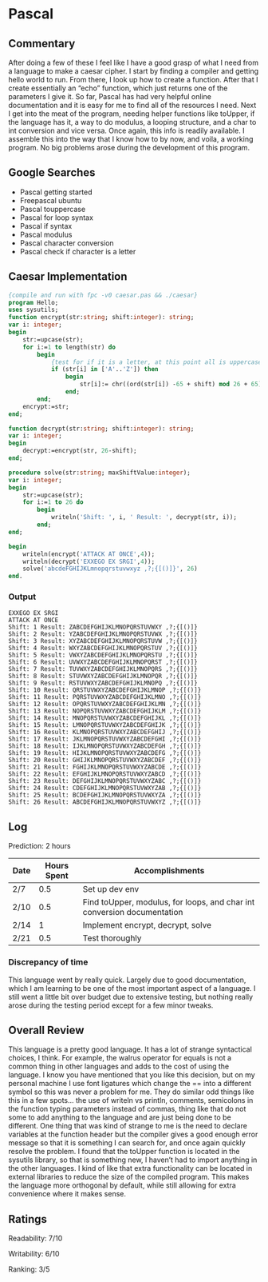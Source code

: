 # Pascal

## Commentary

After doing a few of these I feel like I have a good grasp of what I need from a language to make a caesar cipher. I start by finding a compiler and getting hello world to run. From there, I look up how to create a function. After that I create essentially an “echo” function, which just returns one of the parameters I give it. So far, Pascal has had very helpful online documentation and it is easy for me to find all of the resources I need. Next I get into the meat of the program, needing helper functions like toUpper, if the language has it, a way to do modulus, a looping structure, and a char to int conversion and vice versa. Once again, this info is readily available. I assemble this into the way that I know how to by now, and voila, a working program. No big problems arose during the development of this program.

## Google Searches

- Pascal getting started
- Freepascal ubuntu
- Pascal touppercase
- Pascal for loop syntax
- Pascal if syntax
- Pascal modulus
- Pascal character conversion
- Pascal check if character is a letter

## Caesar Implementation

```pascal
{compile and run with fpc -v0 caesar.pas && ./caesar}
program Hello;
uses sysutils;
function encrypt(str:string; shift:integer): string;
var i: integer;
begin
    str:=upcase(str);
    for i:=1 to length(str) do
        begin
            {test for if it is a letter, at this point all is uppercase}
            if (str[i] in ['A'..'Z']) then
                begin
                    str[i]:= chr((ord(str[i]) -65 + shift) mod 26 + 65);
                end;
        end;
    encrypt:=str;
end;

function decrypt(str:string; shift:integer): string;
var i: integer;
begin
    decrypt:=encrypt(str, 26-shift);
end;

procedure solve(str:string; maxShiftValue:integer);
var i: integer;
begin
    str:=upcase(str);
    for i:=1 to 26 do
        begin
            writeln('Shift: ', i, ' Result: ', decrypt(str, i));
        end;
end;

begin
    writeln(encrypt('ATTACK AT ONCE',4));
    writeln(decrypt('EXXEGO EX SRGI',4));
    solve('abcdeFGHIJKLmnopqrstuvwxyz ,?;{[()]}', 26)
end.
```

### Output

```
EXXEGO EX SRGI
ATTACK AT ONCE
Shift: 1 Result: ZABCDEFGHIJKLMNOPQRSTUVWXY ,?;{[()]}
Shift: 2 Result: YZABCDEFGHIJKLMNOPQRSTUVWX ,?;{[()]}
Shift: 3 Result: XYZABCDEFGHIJKLMNOPQRSTUVW ,?;{[()]}
Shift: 4 Result: WXYZABCDEFGHIJKLMNOPQRSTUV ,?;{[()]}
Shift: 5 Result: VWXYZABCDEFGHIJKLMNOPQRSTU ,?;{[()]}
Shift: 6 Result: UVWXYZABCDEFGHIJKLMNOPQRST ,?;{[()]}
Shift: 7 Result: TUVWXYZABCDEFGHIJKLMNOPQRS ,?;{[()]}
Shift: 8 Result: STUVWXYZABCDEFGHIJKLMNOPQR ,?;{[()]}
Shift: 9 Result: RSTUVWXYZABCDEFGHIJKLMNOPQ ,?;{[()]}
Shift: 10 Result: QRSTUVWXYZABCDEFGHIJKLMNOP ,?;{[()]}
Shift: 11 Result: PQRSTUVWXYZABCDEFGHIJKLMNO ,?;{[()]}
Shift: 12 Result: OPQRSTUVWXYZABCDEFGHIJKLMN ,?;{[()]}
Shift: 13 Result: NOPQRSTUVWXYZABCDEFGHIJKLM ,?;{[()]}
Shift: 14 Result: MNOPQRSTUVWXYZABCDEFGHIJKL ,?;{[()]}
Shift: 15 Result: LMNOPQRSTUVWXYZABCDEFGHIJK ,?;{[()]}
Shift: 16 Result: KLMNOPQRSTUVWXYZABCDEFGHIJ ,?;{[()]}
Shift: 17 Result: JKLMNOPQRSTUVWXYZABCDEFGHI ,?;{[()]}
Shift: 18 Result: IJKLMNOPQRSTUVWXYZABCDEFGH ,?;{[()]}
Shift: 19 Result: HIJKLMNOPQRSTUVWXYZABCDEFG ,?;{[()]}
Shift: 20 Result: GHIJKLMNOPQRSTUVWXYZABCDEF ,?;{[()]}
Shift: 21 Result: FGHIJKLMNOPQRSTUVWXYZABCDE ,?;{[()]}
Shift: 22 Result: EFGHIJKLMNOPQRSTUVWXYZABCD ,?;{[()]}
Shift: 23 Result: DEFGHIJKLMNOPQRSTUVWXYZABC ,?;{[()]}
Shift: 24 Result: CDEFGHIJKLMNOPQRSTUVWXYZAB ,?;{[()]}
Shift: 25 Result: BCDEFGHIJKLMNOPQRSTUVWXYZA ,?;{[()]}
Shift: 26 Result: ABCDEFGHIJKLMNOPQRSTUVWXYZ ,?;{[()]}
```

## Log

Prediction: 2 hours

| Date | Hours Spent | Accomplishments                                                         |
| ---- | ----------- | ----------------------------------------------------------------------- |
| 2/7  | 0.5         | Set up dev env                                                          |
| 2/10 | 0.5         | Find toUpper, modulus, for loops, and char int conversion documentation |
| 2/14 | 1           | Implement encrypt, decrypt, solve                                       |
| 2/21 | 0.5         | Test thoroughly                                                         |

### Discrepancy of time

This language went by really quick. Largely due to good documentation, which I am learning to be one of the most important aspect of a language. I still went a little bit over budget due to extensive testing, but nothing really arose during the testing period except for a few minor tweaks. 

## Overall Review

This language is a pretty good language. It has a lot of strange syntactical choices, I think. For example, the walrus operator for equals is not a common thing in other languages and adds to the cost of using the language. I know you have mentioned that you like this decision, but on my personal machine I use font ligatures which change the == into a different symbol so this was never a problem for me. They do similar odd things like this in a few spots... the use of writeln vs println, comments, semicolons in the function typing parameters instead of commas, thing like that do not some to add anything to the language and are just being done to be different. One thing that was kind of strange to me is the need to declare variables at the function header but the compiler gives a good enough error message so that it is something I can search for, and once again quickly resolve the problem. I found that the toUpper function is located in the sysutils library, so that is something new, I haven’t had to import anything in the other languages. I kind of like that extra functionality can be located in external libraries to reduce the size of the compiled program. This makes the language more orthogonal by default, while still allowing for extra convenience where it makes sense.

## Ratings

Readability: 7/10

Writability: 6/10

Ranking: 3/5
